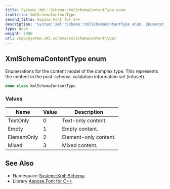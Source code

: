 ```yaml
---
title: System::Xml::Schema::XmlSchemaContentType enum
linktitle: XmlSchemaContentType
second_title: Aspose.Font for C++
description: 'System::Xml::Schema::XmlSchemaContentType enum. Enumerations for the content model of the complex type. This represents the content in the post-schema-validation information set (infoset) in C++.'
type: docs
weight: 7400
url: /cpp/system.xml.schema/xmlschemacontenttype/
---
```

## XmlSchemaContentType enum


Enumerations for the content model of the complex type. This represents the content in the post-schema-validation information set (infoset).

```cpp
enum class XmlSchemaContentType
```

### Values

| Name | Value | Description |
| --- | --- | --- |
| TextOnly | 0 | Text-only content. |
| Empty | 1 | Empty content. |
| ElementOnly | 2 | Element-only content. |
| Mixed | 3 | Mixed content. |

## See Also

* Namespace [System::Xml::Schema](../)
* Library [Aspose.Font for C++](../../)
